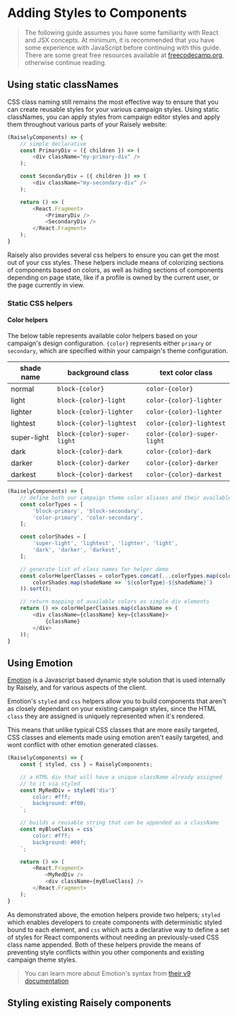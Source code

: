 # Adding Styles to Components

> The following guide assumes you have some familiarity with React and JSX concepts. At minimum, it is recommended that you have some experience with JavaScript before continuing with this guide. There are some great free resources available at [freecodecamp.org](https://www.freecodecamp.org/), otherwise continue reading.

## Using static classNames

CSS class naming still remains the most effective way to ensure that you can create reusable styles for your various campaign styles. Using static classNames, you can apply styles from campaign editor styles and apply them throughout various parts of your Raisely website:

```js
(RaiselyComponents) => {
    // simple declarative
    const PrimaryDiv = ({ children }) => (
        <div className="my-primary-div" />
    );

    const SecondaryDiv = ({ children }) => (
        <div className="my-secondary-div" />
    );

    return () => (
        <React.Fragment>
            <PrimaryDiv />
            <SecondaryDiv />
        </React.Fragment>
    );
}
```

Raisely also provides several css helpers to ensure you can get the most out of your css styles. These helpers include means of colorizing sections of components based on colors, as well as hiding sections of components depending on page state, like if a profile is owned by the current user, or the page currently in view.

### Static CSS helpers

#### Color helpers

The below table represents available color helpers based on your campaign's design configuration. `{color}` represents either `primary` or `secondary`, which are specified within your campaign's theme configuration.

| shade name | background class | text color class | 
|---|---|---|
| normal | `block-{color}` | `color-{color}` |
| light | `block-{color}-light` | `color-{color}-lighter` |
| lighter | `block-{color}-lighter` | `color-{color}-lighter` |
| lightest | `block-{color}-lightest` | `color-{color}-lightest` |
| super-light | `block-{color}-super-light` | `color-{color}-super-light` |
| dark | `block-{color}-dark` | `color-{color}-dark` | 
| darker | `block-{color}-darker` | `color-{color}-darker` |
| darkest | `block-{color}-darkest` | `color-{color}-darkest` |

```js
(RaiselyComponents) => {
    // define both our campaign theme color aliases and their available shades
    const colorTypes = [
        'block-primary', 'block-secondary',
        'color-primary', 'color-secondary',
    ];

    const colorShades = [
        'super-light', 'lightest', 'lighter', 'light',
        'dark', 'darker', 'darkest',
    ];

    // generate list of class names for helper demo
    const colorHelperClasses = colorTypes.concat(...colorTypes.map(colorType => 
        colorShades.map(shadeName => `${colorType}-${shadeName}`)
    )).sort();

    // return mapping of available colors as simple div elements
    return () => colorHelperClasses.map(className => (
        <div className={className} key={className}>
            {className}
        </div>
    ));
}
```

## Using Emotion

[Emotion](https://5bb1495273f2cf57a2cf39cc--emotion.netlify.com/docs) is a Javascript based dynamic style solution that is used internally by Raisely, and for various aspects of the client.

Emotion's `styled` and `css` helpers allow you to build components that aren't as closely dependant on your existing campaign styles, since the HTML `class` they are assigned is uniquely represented when it's rendered.

This means that unlike typical CSS classes that are more easily targeted, CSS classes and elements made using emotion aren't easily targeted, and wont conflict with other emotion generated classes.

```js
(RaiselyComponents) => {
    const { styled, css } = RaiselyComponents;

    // a HTML div that will have a unique className already assigned
    // to it via styled
    const MyRedDiv = styled('div')`
        color: #fff;
        background: #f00;
    `;

    // builds a reusable string that can be appended as a className
    const myBlueClass = css`
        color: #fff;
        background: #00f;
    `;

    return () => (
        <React.Fragment>
            <MyRedDiv />
            <div className={myBlueClass} />
        </React.Fragment>
    );
}
```

As demonstrated above, the emotion helpers provide two helpers; `styled` which enables developers to create components with deterministic styled bound to each element, and `css` which acts a declarative way to define a set of styles for React components without needing an previously-used CSS class name appended. Both of these helpers provide the means of preventing style conflicts within you other components and existing campaign theme styles.

> You can learn more about Emotion's syntax from [their v9 documentation](https://5bb1495273f2cf57a2cf39cc--emotion.netlify.com/docs)


## Styling existing Raisely components

